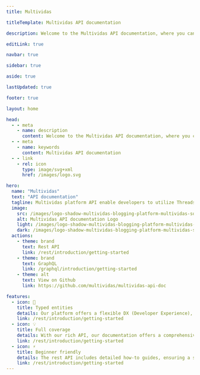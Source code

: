 ```yaml
---
title: Multividas

titleTemplate: Multividas API documentation

description: Welcome to the Multividas API documentation, where you can explore the various features and functionalities provided by our powerful API. Whether you're a developer or an enthusiast, our API offers seamless integration and access to a range of functionalities.

editLink: true

navbar: true

sidebar: true

aside: true

lastUpdated: true

footer: true

layout: home

head:
  - - meta
    - name: description
      content: Welcome to the Multividas API documentation, where you can explore the various features and functionalities provided by our powerful API. Whether you're a developer or an enthusiast, our API offers seamless integration and access to a range of functionalities.
  - - meta
    - name: keywords
      content: Multividas API documentation
  - - link
    - rel: icon
      type: image/svg+xml
      href: /images/logo.svg

hero:
  name: "Multividas"
  text: "API documentation"
  tagline: Multividas platform API enable developers to utilize Threads APIs
  image:
    src: /images/logo-shadow-multividas-blogging-platform-multividas-social-media-blog-multividas-posts-threads-multividas-comments-discussions-multividas-short-texts-multividas-social-blogging.png
    alt: Multividas API documentation Logo
    light: /images/logo-shadow-multividas-blogging-platform-multividas-social-media-blog-multividas-posts-threads-multividas-comments-discussions-multividas-short-texts-multividas-social-blogging.png
    dark: /images/logo-shadow-multividas-blogging-platform-multividas-social-media-blog-multividas-posts-threads-multividas-comments-discussions-multividas-short-texts-multividas-social-blogging.png
  actions:
    - theme: brand
      text: Rest API
      link: /rest/introduction/getting-started
    - theme: brand
      text: GraphQL
      link: /graphql/introduction/getting-started
    - theme: alt
      text: View on Github
      link: https://github.com/multividas/multividas-api-doc

features:
  - icon: 🔑
    title: Typed entities
    details: Our platform offers a flexible DX (Developer Experience), made possible by providing references for the returned entities.
    link: /rest/introduction/getting-started
  - icon: 💡
    title: Full coverage
    details: With our rich API, our documentation offers a comprehensive overview of all the possibilities our platform has to offer.
    link: /rest/introduction/getting-started
  - icon: ⚡️
    title: Beginner friendly
    details: The rest API includes detailed how-to guides, ensuring a seamless experience for everyone.
    link: /rest/introduction/getting-started
---
```

